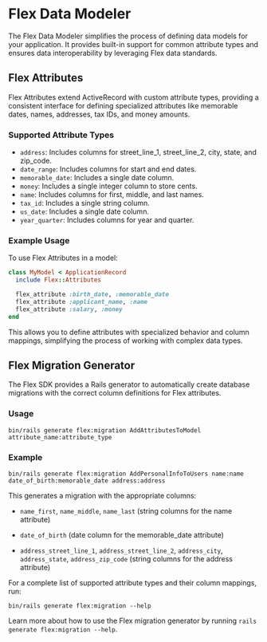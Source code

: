 # Flex Data Modeler

The Flex Data Modeler simplifies the process of defining data models for your application. It provides built-in support for common attribute types and ensures data interoperability by leveraging Flex data standards.

## Flex Attributes

Flex Attributes extend ActiveRecord with custom attribute types, providing a consistent interface for defining specialized attributes like memorable dates, names, addresses, tax IDs, and money amounts.

### Supported Attribute Types

- `address`: Includes columns for street_line_1, street_line_2, city, state, and zip_code.
- `date_range`: Includes columns for start and end dates.
- `memorable_date`: Includes a single date column.
- `money`: Includes a single integer column to store cents.
- `name`: Includes columns for first, middle, and last names.
- `tax_id`: Includes a single string column.
- `us_date`: Includes a single date column.
- `year_quarter`: Includes columns for year and quarter.

### Example Usage

To use Flex Attributes in a model:

```ruby
class MyModel < ApplicationRecord
  include Flex::Attributes

  flex_attribute :birth_date, :memorable_date
  flex_attribute :applicant_name, :name
  flex_attribute :salary, :money
end
```

This allows you to define attributes with specialized behavior and column mappings, simplifying the process of working with complex data types.

## Flex Migration Generator

The Flex SDK provides a Rails generator to automatically create database migrations with the correct column definitions for Flex attributes.

### Usage

```shell
bin/rails generate flex:migration AddAttributesToModel attribute_name:attribute_type
```

### Example

```shell
bin/rails generate flex:migration AddPersonalInfoToUsers name:name date_of_birth:memorable_date address:address
```

This generates a migration with the appropriate columns:

- `name_first`, `name_middle`, `name_last` (string columns for the name attribute)

- `date_of_birth` (date column for the memorable_date attribute)  

- `address_street_line_1`, `address_street_line_2`, `address_city`, `address_state`, `address_zip_code` (string columns for the address attribute)

For a complete list of supported attribute types and their column mappings, run:

```shell
bin/rails generate flex:migration --help
```

Learn more about how to use the Flex migration generator by running `rails generate flex:migration --help`.
